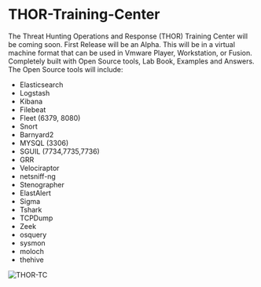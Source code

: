 # THOR-Training-Center
The Threat Hunting Operations and Response (THOR) Training Center will be coming soon.  First Release will be an Alpha.  This will be in a virtual machine format that can be used in Vmware Player, Workstation, or Fusion.   Completely built with Open Source tools, Lab Book, Examples and Answers.
The Open Source tools will include:
- Elasticsearch
- Logstash
- Kibana
- Filebeat
- Fleet (6379, 8080)
- Snort
- Barnyard2
- MYSQL (3306)
- SGUIL (7734,7735,7736)
- GRR 
- Velociraptor
- netsniff-ng
- Stenographer
- ElastAlert
- Sigma
- Tshark
- TCPDump
- Zeek
- osquery
- sysmon
- moloch 
- thehive 

![THOR-TC](https://github.com/threathunternotebook/THOR-Training-Center/blob/master/THOR_PUBLIC_DESKTOP2.png)
